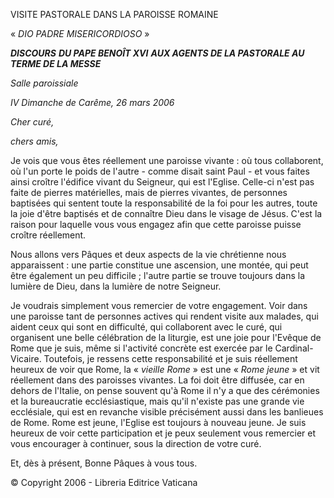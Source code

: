 VISITE PASTORALE DANS LA PAROISSE ROMAINE

« *DIO PADRE MISERICORDIOSO* »

***DISCOURS*** ***DU PAPE BENOÎT XVI*** ***AUX AGENTS DE LA PASTORALE AU TERME DE LA MESSE***

*Salle paroissiale*

*IV Dimanche de Carême, 26 mars 2006*

*Cher curé,*

*chers amis,*

Je vois que vous êtes réellement une paroisse vivante : où tous collaborent, où l'un porte le poids de l'autre - comme disait saint Paul - et vous faites ainsi croître l'édifice vivant du Seigneur, qui est l'Eglise. Celle-ci n'est pas faite de pierres matérielles, mais de pierres vivantes, de personnes baptisées qui sentent toute la responsabilité de la foi pour les autres, toute la joie d'être baptisés et de connaître Dieu dans le visage de Jésus. C'est la raison pour laquelle vous vous engagez afin que cette paroisse puisse croître réellement.

Nous allons vers Pâques et deux aspects de la vie chrétienne nous apparaissent : une partie constitue une ascension, une montée, qui peut être également un peu difficile ; l'autre partie se trouve toujours dans la lumière de Dieu, dans la lumière de notre Seigneur.

Je voudrais simplement vous remercier de votre engagement. Voir dans une paroisse tant de personnes actives qui rendent visite aux malades, qui aident ceux qui sont en difficulté, qui collaborent avec le curé, qui organisent une belle célébration de la liturgie, est une joie pour l'Evêque de Rome que je suis, même si l'activité concrète est exercée par le Cardinal-Vicaire. Toutefois, je ressens cette responsabilité et je suis réellement heureux de voir que Rome, la « *vieille Rome* » est une « *Rome jeune* » et vit réellement dans des paroisses vivantes. La foi doit être diffusée, car en dehors de l'Italie, on pense souvent qu'à Rome il n'y a que des cérémonies et la bureaucratie ecclésiastique, mais qu'il n'existe pas une grande vie ecclésiale, qui est en revanche visible précisément aussi dans les banlieues de Rome. Rome est jeune, l'Eglise est toujours à nouveau jeune. Je suis heureux de voir cette participation et je peux seulement vous remercier et vous encourager à continuer, sous la direction de votre curé.

Et, dès à présent, Bonne Pâques à vous tous.

© Copyright 2006 - Libreria Editrice Vaticana